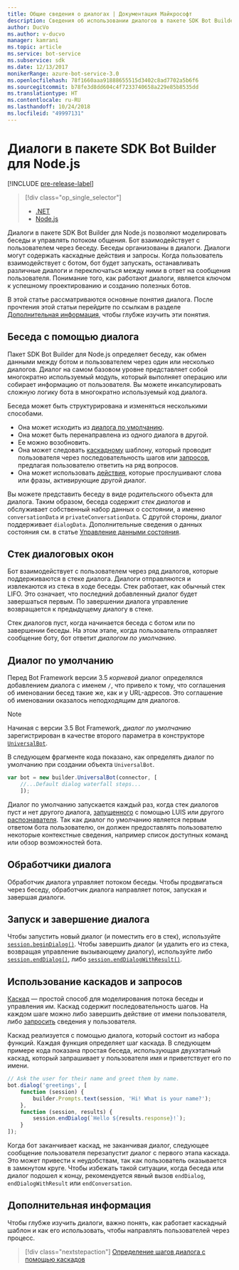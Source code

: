 ```yaml
---
title: Общие сведения о диалогах | Документация Майкрософт
description: Сведения об использовании диалогов в пакете SDK Bot Builder для Node.js для моделирования бесед и управления потоком общения.
author: DucVo
ms.author: v-ducvo
manager: kamrani
ms.topic: article
ms.service: bot-service
ms.subservice: sdk
ms.date: 12/13/2017
monikerRange: azure-bot-service-3.0
ms.openlocfilehash: 78f1660aaa91888655515d3402c8ad7702a5b6f6
ms.sourcegitcommit: b78fe3d8dd604c4f7233740658a229e85b8535dd
ms.translationtype: HT
ms.contentlocale: ru-RU
ms.lasthandoff: 10/24/2018
ms.locfileid: "49997131"
---
```

# <a name="dialogs-in-the-bot-builder-sdk-for-nodejs"></a>Диалоги в пакете SDK Bot Builder для Node.js

[!INCLUDE [pre-release-label](../includes/pre-release-label-v3.md)]

> [!div class="op_single_selector"]
> - [.NET](../dotnet/bot-builder-dotnet-dialogs.md)
> - [Node.js](../nodejs/bot-builder-nodejs-dialog-overview.md)

Диалоги в пакете SDK Bot Builder для Node.js позволяют моделировать беседы и управлять потоком общения. Бот взаимодействует с пользователем через беседу. Беседы организованы в диалоги. Диалоги могут содержать каскадные действия и запросы. Когда пользователь взаимодействует с ботом, бот будет запускать, останавливать различные диалоги и переключаться между ними в ответ на сообщения пользователя. Понимание того, как работают диалоги, является ключом к успешному проектированию и созданию полезных ботов. 

В этой статье рассматриваются основные понятия диалога. После прочтения этой статьи перейдите по ссылкам в разделе [Дополнительная информация](#next-steps), чтобы глубже изучить эти понятия.

## <a name="conversations-through-dialogs"></a>Беседа с помощью диалога

Пакет SDK Bot Builder для Node.js определяет беседу, как обмен данными между ботом и пользователем через один или несколько диалогов. Диалог на самом базовом уровне представляет собой многократно используемый модуль, который выполняет операцию или собирает информацию от пользователя. Вы можете инкапсулировать сложную логику бота в многократно используемый код диалога.

Беседа может быть структурирована и изменяться несколькими способами.

- Она может исходить из [диалога по умолчанию](#default-dialog).
- Она может быть перенаправлена из одного диалога в другой.
- Ее можно возобновить.
- Она может следовать [каскадному](bot-builder-nodejs-dialog-waterfall.md) шаблону, который проводит пользователя через последовательность шагов или [запросов](bot-builder-nodejs-dialog-prompt.md), предлагая пользователю ответить на ряд вопросов.
- Она может использовать [действия](bot-builder-nodejs-dialog-actions.md), которые прослушивают слова или фразы, активирующие другой диалог. 

Вы можете представить беседу в виде родительского объекта для диалога. Таким образом, беседа содержит *стек диалогов* и обслуживает собственный набор данных о состоянии, а именно `conversationData` и `privateConversationData`. С другой стороны, диалог поддерживает `dialogData`. Дополнительные сведения о данных состояния см. в статье [Управление данными состояния](bot-builder-nodejs-state.md).

## <a name="dialog-stack"></a>Стек диалоговых окон

Бот взаимодействует с пользователем через ряд диалогов, которые поддерживаются в стеке диалога. Диалоги отправляются и извлекаются из стека в ходе беседы. Стек работает, как обычный стек LIFO. Это означает, что последний добавленный диалог будет завершаться первым. По завершении диалога управление возвращается к предыдущему диалогу в стеке.

Стек диалогов пуст, когда начинается беседа с ботом или по завершении беседы. На этом этапе, когда пользователь отправляет сообщение боту, бот ответит *диалогом по умолчанию*.

## <a name="default-dialog"></a>Диалог по умолчанию

Перед Bot Framework версии 3.5 *корневой* диалог определялся добавлением диалога с именем `/`, что привело к тому, что соглашения об именовании бесед такие же, как и у URL-адресов. Это соглашение об именовании оказалось неподходящим для диалогов. 

> [!NOTE]
> Начиная с версии 3.5 Bot Framework, *диалог по умолчанию* зарегистрирован в качестве второго параметра в конструкторе [`UniversalBot`](https://docs.botframework.com/en-us/node/builder/chat-reference/classes/_botbuilder_d_.universalbot.html#constructor).  

В следующем фрагменте кода показано, как определять диалог по умолчанию при создании объекта `UniversalBot`.

```javascript
var bot = new builder.UniversalBot(connector, [
    //...Default dialog waterfall steps...
    ]);
```

Диалог по умолчанию запускается каждый раз, когда стек диалогов пуст и нет другого диалога, [запущенного](bot-builder-nodejs-dialog-actions.md) с помощью LUIS или другого [распознавателя](bot-builder-nodejs-recognize-intent-messages.md). Так как диалог по умолчанию является первым ответом бота пользователю, он должен предоставлять пользователю некоторые контекстные сведения, например список доступных команд или обзор возможностей бота.

## <a name="dialog-handlers"></a>Обработчики диалога

Обработчик диалога управляет потоком беседы. Чтобы продвигаться через беседу, обработчик диалога направляет поток, запуская и завершая диалоги. 

## <a name="starting-and-ending-dialogs"></a>Запуск и завершение диалога

Чтобы запустить новый диалог (и поместить его в стек), используйте [`session.beginDialog()`](http://docs.botframework.com/en-us/node/builder/chat-reference/classes/_botbuilder_d_.session#begindialog). Чтобы завершить диалог (и удалить его из стека, возвращая управление вызывающему диалогу), используйте либо [`session.endDialog()`](http://docs.botframework.com/en-us/node/builder/chat-reference/classes/_botbuilder_d_.session#enddialog), либо [`session.endDialogWithResult()`](http://docs.botframework.com/en-us/node/builder/chat-reference/classes/_botbuilder_d_.session#enddialogwithresult). 

## <a name="using-waterfalls-and-prompts"></a>Использование каскадов и запросов

[Каскад](bot-builder-nodejs-dialog-waterfall.md) — простой способ для моделирования потока беседы и управления им. Каскад содержит последовательность шагов. На каждом шаге можно либо завершить действие от имени пользователя, либо [запросить](bot-builder-nodejs-dialog-prompt.md) сведения у пользователя.

Каскад реализуется с помощью диалога, который состоит из набора функций. Каждая функция определяет шаг каскада. В следующем примере кода показана простая беседа, использующая двухэтапный каскад, который запрашивает у пользователя имя и приветствует его по имени.

```javascript
// Ask the user for their name and greet them by name.
bot.dialog('greetings', [
    function (session) {
        builder.Prompts.text(session, 'Hi! What is your name?');
    },
    function (session, results) {
        session.endDialog(`Hello ${results.response}!`);
    }
]);
```

Когда бот заканчивает каскад, не заканчивая диалог, следующее сообщение пользователя перезапустит диалог с первого этапа каскада. Это может привести к неудобствам, так как пользователь оказывается в замкнутом круге. Чтобы избежать такой ситуации, когда беседа или диалог подошел к концу, рекомендуется явный вызов `endDialog`, `endDialogWithResult` или `endConversation`.

## <a name="next-steps"></a>Дополнительная информация

Чтобы глубже изучить диалоги, важно понять, как работает каскадный шаблон и как его использовать, чтобы направлять пользователей через процесс.

> [!div class="nextstepaction"]
> [Определение шагов диалога с помощью каскадов](bot-builder-nodejs-dialog-waterfall.md)
